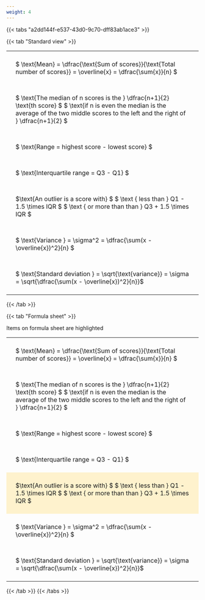 ```yaml
---
weight: 4
---
```


{{< tabs "a2dd144f-e537-43d0-9c70-dff83ab1ace3" >}}

{{< tab "Standard view" >}}

<style type="text/css">
#T_1e34c th.col_heading {
  text-align: left;
  font-size: 1em;
}
#T_1e34c td {
  text-align: left;
  font-size: 1em;
  padding: 1.5em;
}
</style>
<table id="T_1e34c">
  <thead>
  </thead>
  <tbody>
    <tr>
      <td id="T_1e34c_row0_col0" class="data row0 col0" >$ \text{Mean} = \dfrac{\text{Sum of scores}}{\text{Total number of scores}} = \overline{x} = \dfrac{\sum{x}}{n} $</td>
    </tr>
    <tr>
      <td id="T_1e34c_row1_col0" class="data row1 col0" >$ \text{The median of n scores is the } \dfrac{n+1}{2} \text{th score} $
$ \text{if n is even the median is the average of the two middle scores to the left and the right of }  \dfrac{n+1}{2} $</td>
    </tr>
    <tr>
      <td id="T_1e34c_row2_col0" class="data row2 col0" >$ \text{Range = highest score - lowest score} $</td>
    </tr>
    <tr>
      <td id="T_1e34c_row3_col0" class="data row3 col0" >$ \text{Interquartile range = Q3 - Q1} $</td>
    </tr>
    <tr>
      <td id="T_1e34c_row4_col0" class="data row4 col0" >$\text{An outlier is a score with} $
$ \text {   less than } Q1 - 1.5  \times IQR $
$ \text {   or more than than } Q3 + 1.5  \times IQR $</td>
    </tr>
    <tr>
      <td id="T_1e34c_row5_col0" class="data row5 col0" >$ \text{Variance } =  \sigma^2 = \dfrac{\sum(x - \overline{x})^2}{n}  $</td>
    </tr>
    <tr>
      <td id="T_1e34c_row6_col0" class="data row6 col0" >$ \text{Standard deviation } = \sqrt{\text{variance}} =  \sigma = \sqrt{\dfrac{\sum(x - \overline{x})^2}{n}}$</td>
    </tr>
  </tbody>
</table>
{{< /tab >}}

{{< tab "Formula sheet" >}}

Items on formula sheet are highlighted 
<br>
<style type="text/css">
#T_7b9e2 th.col_heading {
  text-align: left;
  font-size: 1em;
}
#T_7b9e2 td {
  text-align: left;
  font-size: 1em;
  padding: 1.5em;
}
#T_7b9e2_row0_col0, #T_7b9e2_row1_col0, #T_7b9e2_row2_col0, #T_7b9e2_row3_col0, #T_7b9e2_row5_col0, #T_7b9e2_row6_col0 {
  background-color: rgba(0,0,0,0);
}
#T_7b9e2_row4_col0 {
  background-color: rgba(255,194,10, 0.2);
}
</style>
<table id="T_7b9e2">
  <thead>
  </thead>
  <tbody>
    <tr>
      <td id="T_7b9e2_row0_col0" class="data row0 col0" >$ \text{Mean} = \dfrac{\text{Sum of scores}}{\text{Total number of scores}} = \overline{x} = \dfrac{\sum{x}}{n} $</td>
    </tr>
    <tr>
      <td id="T_7b9e2_row1_col0" class="data row1 col0" >$ \text{The median of n scores is the } \dfrac{n+1}{2} \text{th score} $
$ \text{if n is even the median is the average of the two middle scores to the left and the right of }  \dfrac{n+1}{2} $</td>
    </tr>
    <tr>
      <td id="T_7b9e2_row2_col0" class="data row2 col0" >$ \text{Range = highest score - lowest score} $</td>
    </tr>
    <tr>
      <td id="T_7b9e2_row3_col0" class="data row3 col0" >$ \text{Interquartile range = Q3 - Q1} $</td>
    </tr>
    <tr>
      <td id="T_7b9e2_row4_col0" class="data row4 col0" >$\text{An outlier is a score with} $
$ \text {   less than } Q1 - 1.5  \times IQR $
$ \text {   or more than than } Q3 + 1.5  \times IQR $</td>
    </tr>
    <tr>
      <td id="T_7b9e2_row5_col0" class="data row5 col0" >$ \text{Variance } =  \sigma^2 = \dfrac{\sum(x - \overline{x})^2}{n}  $</td>
    </tr>
    <tr>
      <td id="T_7b9e2_row6_col0" class="data row6 col0" >$ \text{Standard deviation } = \sqrt{\text{variance}} =  \sigma = \sqrt{\dfrac{\sum(x - \overline{x})^2}{n}}$</td>
    </tr>
  </tbody>
</table>
{{< /tab >}}
{{< /tabs >}}